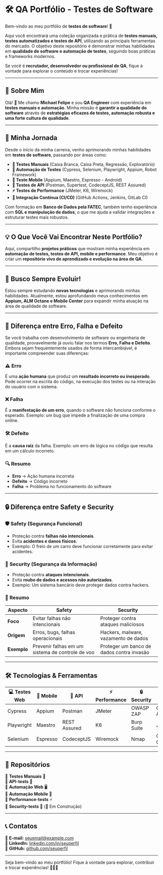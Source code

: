 # 🛠 QA Portfólio - Testes de Software

Bem-vindo ao meu portfólio de **testes de software**! 🚀  

Aqui você encontrará uma coleção organizada e prática de **testes manuais, testes automatizados e testes de API**, utilizando as principais ferramentas do mercado. O objetivo deste repositório é demonstrar minhas habilidades em **qualidade de software e automação de testes**, seguindo boas práticas e frameworks modernos.  

Se você é **recrutador, desenvolvedor ou profissional de QA**, fique à vontade para explorar o conteúdo e trocar experiências!  

---

## 📌 Sobre Mim   

Olá! 👋 Me chamo **Michael Felipe** e sou **QA Engineer** com experiência em **testes manuais e automação**. Minha missão é **garantir a qualidade do software** através de **estratégias eficazes de testes, automação robusta e uma forte cultura de qualidade**.  

---

## 🚀 Minha Jornada  

Desde o início da minha carreira, venho aprimorando minhas habilidades em **testes de software**, passando por áreas como:  

- **📝 Testes Manuais** (Caixa Branca, Caixa Preta, Regressão, Exploratório)  
- **🤖 Automação de Testes** (Cypress, Selenium, Playwright, Appium, Robot Framework)  
- **📱 Teste Mobile** (Appium, Maestro, Espresso - Android)  
- **🔗 Testes de API** (Postman, Supertest, CodeceptJS, REST Assured)  
- **⚡ Testes de Performance** (JMeter, K6, Wiremock)  
- **🔄 Integração Contínua (CI/CD)** (GitHub Actions, Jenkins, GitLab CI)  

Com formação em **Banco de Dados pela FATEC**, também tenho experiência com **SQL e manipulação de dados**, o que me ajuda a validar integrações e estruturar testes mais robustos.  

---

## 💡 O Que Você Vai Encontrar Neste Portfólio?  

Aqui, compartilho **projetos práticos** que mostram minha experiência em **automação de testes, testes de API, mobile e performance**. Meu objetivo é criar um **repositório vivo de aprendizado e evolução na área de QA**.  

---

## 🎯 Busco Sempre Evoluir!  

Estou sempre estudando **novas tecnologias** e aprimorando minhas habilidades. Atualmente, estou aprofundando meus conhecimentos em **Appium, ALM Octane e Mobile Center** para expandir minha atuação na área de qualidade de software.  

---

## 📖 Diferença entre Erro, Falha e Defeito  

Se você trabalha com desenvolvimento de software ou engenharia de qualidade, provavelmente já ouviu falar nos termos **Erro, Falha e Defeito**. Embora sejam frequentemente usados de forma intercambiável, é importante compreender suas diferenças:  

### ⚠️ **Erro**  
É uma **ação humana** que produz um **resultado incorreto ou inesperado**. Pode ocorrer na escrita do código, na execução dos testes ou na interação do usuário com o sistema.  

### ❌ **Falha**  
É a **manifestação de um erro**, quando o software não funciona conforme o esperado. Exemplo: um bug que impede a finalização de uma compra online.  

### 🛠 **Defeito**  
É a **causa raiz** da falha. Exemplo: um erro de lógica no código que resulta em um cálculo incorreto.  

### 🔍 **Resumo**  
- **Erro** → Ação humana incorreta  
- **Defeito** → Código incorreto  
- **Falha** → Problema no funcionamento do software  

---

## 🔒 Diferença entre **Safety** e **Security**  

### 🛡 **Safety (Segurança Funcional)**  
- Proteção contra **falhas não intencionais**.  
- Evita **acidentes e danos físicos**.  
- Exemplo: O freio de um carro deve funcionar corretamente para evitar acidentes.  

### 🔐 **Security (Segurança da Informação)**  
- Proteção contra **ataques intencionais**.  
- Evita **roubo de dados e acessos não autorizados**.  
- Exemplo: Um sistema bancário deve proteger dados contra hackers.  

### 📌 **Resumo**  
| Aspecto     | Safety | Security |  
|-------------|--------|----------|  
| **Foco**    | Evitar falhas não intencionais | Proteger contra ataques maliciosos |  
| **Origem**  | Erros, bugs, falhas operacionais | Hackers, malware, vazamento de dados |  
| **Exemplo** | Prevenir falhas em um sistema de controle de voo | Proteger um banco de dados contra invasão |  

---

## 🛠 Tecnologias & Ferramentas  

| 💻 Testes Web | 🤖 Mobile | 🔗 API | ⚡ Performance | 🔒 Security | 🔄 CI/CD |  
|--------------|----------|--------|-------------|-------------|-----------|  
| Cypress | Appium | Postman | JMeter | OWASP ZAP | GitHub Actions |  
| Playwright | Maestro | REST Assured | K6 | Burp Suite | Jenkins |  
| Selenium | Espresso | CodeceptJS | Wiremock | Nmap | GitLab CI |  

---

## 📂 Repositórios  

📌 **Testes Manuais** 📝  
📌 **API-tests** 🔗  
📌 **Automação Web** 🖥  
📌 **Automação Mobile** 📱  
📌 **Performance-tests** ⚡  
📌 **Security-tests** 🔐 (🚧 Em Construção)  

---

## 📞 Contatos  

📧 **E-mail:** [seuemail@example.com](mailto:seuemail@example.com)  
💼 **LinkedIn:** [linkedin.com/in/seuperfil](https://linkedin.com/in/seuperfil)  
🐙 **GitHub:** [github.com/seuperfil](https://github.com/seuperfil)  

---

Seja bem-vindo ao meu portfólio! Fique à vontade para explorar, contribuir e trocar experiências! 🚀👨‍💻  
